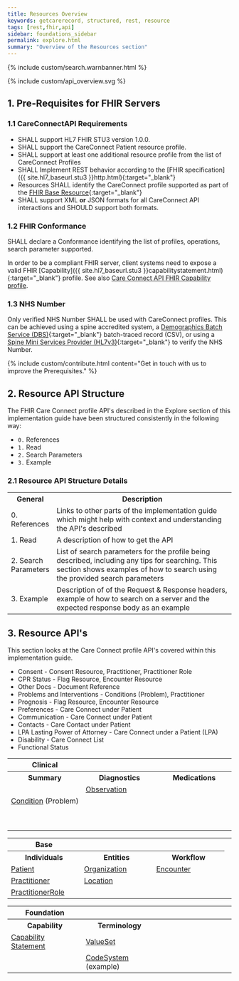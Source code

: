 ```yaml
---
title: Resources Overview
keywords: getcarerecord, structured, rest, resource
tags: [rest,fhir,api]
sidebar: foundations_sidebar
permalink: explore.html
summary: "Overview of the Resources section"
---
```


{% include custom/search.warnbanner.html %}

{% include custom/api_overview.svg %}

## 1. Pre-Requisites for FHIR Servers ##

### 1.1 CareConnectAPI Requirements ###

- SHALL support HL7 FHIR STU3 version 1.0.0.
- SHALL support the CareConnect Patient resource profile.
- SHALL support at least one additional resource profile from the list of CareConnect Profiles
- SHALL Implement REST behavior according to the [FHIR specification]({{ site.hl7_baseurl.stu3 }}http.html){:target="_blank"}
- Resources SHALL identify the CareConnect profile supported as part of the [FHIR Base Resource](https://hl7.org/fhir/STU3/resource-definitions.html#Resource.meta){:target="_blank"}
- SHALL support XML **or** JSON formats for all CareConnect API interactions and SHOULD support both formats.


### 1.2 FHIR Conformance ###

SHALL declare a Conformance identifying the list of profiles, operations, search parameter supported.

In order to be a compliant FHIR server, client systems need to expose a valid FHIR [Capability]({{ site.hl7_baseurl.stu3 }}capabilitystatement.html){:target="_blank"} profile. See also [Care Connect API FHIR Capability profile](api_foundation_capability.html).

### 1.3 NHS Number ###

Only verified NHS Number SHALL be used with CareConnect profiles. This can be achieved using a spine accredited system, a [Demographics Batch Service (DBS)](https://developer.nhs.uk/library/systems/demographic-batch-service-dbs/){:target="_blank"} batch-traced record (CSV), or using a [Spine Mini Services Provider (HL7v3)](https://nhsconnect.github.io/spine-smsp/){:target="_blank"} to verify the NHS Number.

{% include custom/contribute.html content="Get in touch with us to improve the Prerequisites." %}

## 2. Resource API Structure ##
The FHIR Care Connect profile API's described in the Explore section of this implementation guide have been structured consistently in the following way:
- `0.` References
- `1.` Read
- `2.` Search Parameters
- `3.` Example

### 2.1 Resource API Structure Details ###

<table style="min-width:100%;width:100%">
<tr id="clinical">
<th style="width:20%;">General</th>
<th style="width:80%;">Description </th>
</tr>
<tr>
<td>0. References</td>
<td>Links to other parts of the implementation guide which might help with context and understanding the API's described</td>
</tr>
<tr>
<td>1. Read</td>
<td>A description of how to get the API</td>
</tr>
<tr>
<td>2. Search Parameters</td>
<td>List of search parameters for the profile being described, including any tips for searching. This section shows examples of how to search using the provided search parameters</td>
</tr>
<tr>
<td>3. Example</td>
<td>Description of of the Request & Response headers, example of how to search on a server and the expected response body as an example</td>
</tr>
</table>

## 3. Resource API's ##
This section looks at the Care Connect profile API's covered within this implementation guide.


<ul>
<li>Consent	- Consent Resource, Practitioner, Practitioner Role</li>
<li>CPR Status - Flag Resource, Encounter Resource</li>
<li>Other Docs	- Document Reference</li>
<li>Problems and Interventions - Conditions (Problem), Practitioner</li>
<li>Prognosis - Flag Resource, Encounter Resource</li>
<li>Preferences	- Care Connect under Patient</li>
<li>Communication - Care Connect under Patient</li>
<li>Contacts - Care Contact	under Patient</li>
<li>LPA Lasting Power of Attorney -	Care Connect under a Patient (LPA)</li>
<li>Disability - Care Connect List</li>
<li>Functional Status</li>
</ul>




<table style="min-width:100%;width:100%">
<tr id="clinical">
<th style="width:33%;">Clinical</th>
<th style="width:33%;">&nbsp;</th>
<th style="width:33%;">&nbsp;</th>
</tr>
<tr id="clinicald">
<th>Summary</th>
<th>Diagnostics</th>
<th>Medications</th>
</tr>
<tr>
<td></td>
<td><a href="api_diagnostics_observation.html">Observation</a></td>
<td></td>
</tr>
<tr>
<td><a href="api_clinical_condition.html">Condition</a> (Problem)</td>
<td>&nbsp;</td>
<td></td>
</tr>
<tr>
<td></td>
<td>&nbsp;</td>
<td></td>
</tr>
<tr>
<td>&nbsp;</td>
<td>&nbsp;</td>
<td>&nbsp;</td>
</tr>
</table>

<table style="min-width:100%;width:100%">
<tr id="base">
<th style="width:33%;">Base</th>
<th style="width:33%;">&nbsp;</th>
<th style="width:33%;">&nbsp;</th>
</tr>
<tr id="based">
<th>Individuals</th>
<th>Entities</th>
<th>Workflow</th>
</tr>
<tr>
<td><a href="api_entity_patient.html">Patient</a></td>
<td><a href="api_entity_organisation.html">Organization</a></td>
<td><a href="api_workflow_encounter.html">Encounter</a></td><td></td>
</tr>
<tr>
<td><a href="api_entity_practitioner.html">Practitioner</a></td>
<td><a href="api_entity_location.html">Location</a></td>
<td>&nbsp;</td>
</tr>
<tr>
<td><a href="api_entity_practitioner_role.html">PractitionerRole</a></td>
<td>&nbsp;</td>
<td>&nbsp;</td>
</tr>
</table>



<table style="min-width:100%;width:100%">
<tr id="conformance">
<th style="width:33%;">Foundation</th>
<th style="width:33%;"></th>
<th style="width:33%;"></th>
</tr>
<tr id="conformanced">
<th>Capability</th>
<th>Terminology</th>
<th>&nbsp;</th>
</tr>
<tr>
<td><a href="api_foundation_capability.html">Capability Statement</a></td>
<td><a href="api_foundation_valueset.html">ValueSet</a></td>
<td>&nbsp;</td>
</tr>
<tr>
<td></td>
<td><a href="api_foundation_codesystem.html">CodeSystem</a> (example)</td>
<td>&nbsp;</td>
</tr>
</table>
